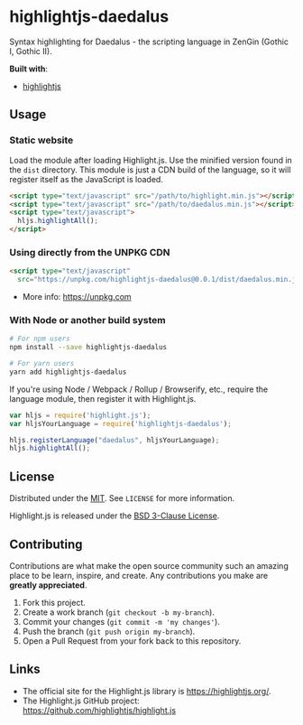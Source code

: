 # highlightjs-daedalus

Syntax highlighting for Daedalus - the scripting language in ZenGin (Gothic I, Gothic II).

**Built with**:

* [highlightjs](https://github.com/highlightjs/highlight.js)

## Usage

### Static website

Load the module after loading Highlight.js.  Use the minified version found in the `dist` directory.  This module is just a CDN build of the language, so it will register itself as the JavaScript is loaded.

```html
<script type="text/javascript" src="/path/to/highlight.min.js"></script>
<script type="text/javascript" src="/path/to/daedalus.min.js"></script>
<script type="text/javascript">
  hljs.highlightAll();
</script>
```

### Using directly from the UNPKG CDN

```html
<script type="text/javascript"
  src="https://unpkg.com/highlightjs-daedalus@0.0.1/dist/daedalus.min.js"></script>
```

- More info: <https://unpkg.com>

### With Node or another build system

```bash
# For npm users
npm install --save highlightjs-daedalus

# For yarn users
yarn add highlightjs-daedalus
```

If you're using Node / Webpack / Rollup / Browserify, etc., require the language module, then register it with Highlight.js.

```javascript
var hljs = require('highlight.js');
var hljsYourLanguage = require('highlightjs-daedalus');

hljs.registerLanguage("daedalus", hljsYourLanguage);
hljs.highlightAll();
```

## License

Distributed under the [MIT](./LICENSE). See `LICENSE` for more information.

Highlight.js is released under the [BSD 3-Clause License](https://github.com/highlightjs/highlight.js/blob/master/LICENSE).

## Contributing

Contributions are what make the open source community such an amazing place to be learn, inspire, and create. Any contributions you make are **greatly appreciated**.

1. Fork this project.
2. Create a work branch (`git checkout -b my-branch`).
3. Commit your changes (`git commit -m 'my changes'`).
4. Push the branch (`git push origin my-branch`).
5. Open a Pull Request from your fork back to this repository.

## Links

- The official site for the Highlight.js library is <https://highlightjs.org/>.
- The Highlight.js GitHub project: <https://github.com/highlightjs/highlight.js>
